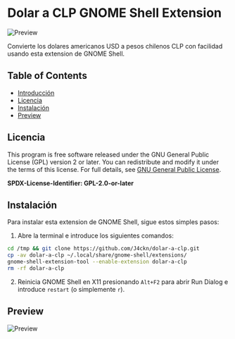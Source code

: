 # Dolar a CLP GNOME Shell Extension

![Preview](https://user-images.githubusercontent.com/57331815/139193026-c7a321e5-0ba2-45e4-85dc-d1924045f43a.png)

Convierte los dolares americanos USD a pesos chilenos CLP con facilidad usando esta extension de GNOME Shell.

## Table of Contents

- [Introducción](#dollar-to-brl-gnome-shell-extension)
- [Licencia](#licencia)
- [Instalación](#instalacion)
- [Preview](#preview)

## Licencia

This program is free software released under the GNU General Public License (GPL) version 2 or later. You can redistribute and modify it under the terms of this license. For full details, see [GNU General Public License](http://www.gnu.org/licenses/).

**SPDX-License-Identifier: GPL-2.0-or-later**

## Instalación

Para instalar esta extension de GNOME Shell, sigue estos simples pasos:

1. Abre la terminal e introduce los siguientes comandos:

```bash
cd /tmp && git clone https://github.com/J4ckn/dolar-a-clp.git
cp -av dolar-a-clp ~/.local/share/gnome-shell/extensions/
gnome-shell-extension-tool --enable-extension dolar-a-clp
rm -rf dolar-a-clp
```

2. Reinicia GNOME Shell en X11 presionando `Alt+F2` para abrir Run Dialog e introduce `restart` (o simplemente `r`).

## Preview

![Preview](https://user-images.githubusercontent.com/57331815/139193026-c7a321e5-0ba2-45e4-85dc-d1924045f43a.png)


